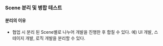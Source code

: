 ### Scene 분리 및 병합 테스트

#### 분리의 이유
- 협업 시 분리 된 Scene별로 나누어 개발을 진행한 후 합칠 수 있다.   예) UI 개발, 스테이지 개발, 로직 개발을 분리할 수 있다.
